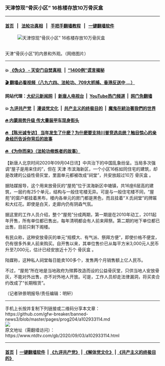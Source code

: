 ### 天津惊现“骨灰小区” 16栋楼存放10万骨灰盒
------------------------

#### [首页](https://github.com/gfw-breaker/banned-news3/blob/master/README.md) &nbsp;&nbsp;|&nbsp;&nbsp; [法轮功真相](https://github.com/begood0513/basic/blob/master/README.md)  &nbsp;&nbsp;|&nbsp;&nbsp; [手把手翻墙教程](https://github.com/gfw-breaker/guides/wiki)  &nbsp;&nbsp;|&nbsp;&nbsp; [一键翻墙软件](https://github.com/gfw-breaker/nogfw/blob/master/README.md)  



<div><div class="featured_image">
 <figure>
  <img alt="天津惊现“骨灰小区” 16栋楼存放10万骨灰盒" src="https://i.ntdtv.com/assets/uploads/2020/09/JQIJXDKJH5DFHDPEXIMRX3ZS3A.jpg"/>
 </figure><br/>
 <span class="caption">
  天津“骨灰小区”的内景和外观。（网络图片）
 </span>
</div>
</div><hr/>

#### 💥 [《伪火》 - 天安门自焚真相 ](http://141.164.51.119:10000/videos/blog/weihuo.html)&nbsp; |&nbsp; [“1400例”谎言揭秘  ](http://141.164.51.119:10000/videos/blog/jiexi1400.html)

#### [ 🎬  翻墙必看视频（八九六四、法轮功、709大抓捕、香港反送中 ...）](https://github.com/gfw-breaker/links/blob/master/banned.md)

#### 网站代理：[大纪元新闻网](http://167.172.10.89:10080/gb/) &nbsp;|&nbsp; [新唐人电视台](http://167.172.10.89:8808/gb/)  &nbsp;|&nbsp; [YouTube热门频道](http://158.247.203.241/youtube.html) &nbsp;|&nbsp; [网门免翻墙](http://158.247.203.241:11000/show.aspx?name=ogHome)

#### 💥 [九评共产党](http://141.164.51.119:10000/videos/res/jiuping/)&nbsp; |&nbsp; [漫谈党文化](http://141.164.51.119:10000/videos/res/mtdwh/)&nbsp; |&nbsp; [共产主义的终极目的](http://141.164.51.119:10000/videos/res/zjmd/)&nbsp; |&nbsp; [魔鬼在統治著我們的世界](http://141.164.51.119:10000/videos/res/TheSpecter/)  

#### [ 🔥  内蒙局势升级 传大量装甲车现身街头](http://141.164.51.119:10000/videos/news/0903.html)

#### [ 🔥  【陈光诚专访】 当年发生了什麽？为什麽要支持川普竞选总统？触目惊心的亲身经历告诉你背后的故事](http://141.164.51.119:10000/videos/news/cgc02.html)

#### [ 🔥  《为你而来》（法轮功修炼者的故事）](http://141.164.51.119:10000/videos/news/ComingForYou.html)

<div><div class="post_content" itemprop="articleBody">
 <p>
  【新唐人北京时间2020年09月04日讯】中共治下的中国乱象纷呈。当局多次强调“屋子是用来住的”，但在
  <ok href="https://www.ntdtv.com/gb/天津.htm">
   天津
  </ok>
  市滨海新区，一个小区16栋如同住宅的建筑，却是改建的公益性骨灰堂，里面单元都被改成“祠堂”，共安放超过10万
  <ok href="https://www.ntdtv.com/gb/骨灰盒.htm">
   骨灰盒
  </ok>
  。
 </p>
 <p>
  据陆媒报导，这个用来放骨灰的“屋苑”位于滨海新区中塘镇，共16座6层高的建筑，一层约有25个单元，结构与一般住宅楼无异。可是与一般住宅楼不同，“屋苑”的窗户都挂着黑布，楼内各单元的房门都是黑色，而且挂着“Ｘ氏祠堂”的牌匾和大红花。即使是白天，走廊内仍有阴森气氛。
 </p>
 <p>
  据这里的工作人员介绍，整个“屋苑”分成两期，第一期是在2010年动工，2011起年开售，所有单位都已售出，每年清明都会有人前来拜祭。第二期的地下单位都已出售，目前只剩下阁楼。
 </p>
 <p>
  有民众称，这种安放骨灰的单元“规模大、有气派、祭拜方便”，即使价格不便宜，仍有很多外来人前来购买。自开售以来，其单位售价已从每平方米3,000元人民币升至7,000元，估计已经安放近十万个
  <ok href="https://www.ntdtv.com/gb/骨灰盒.htm">
   骨灰盒
  </ok>
  。
 </p>
 <p>
  陆媒称，这种私人祠堂每日能卖100多个，发售两个月销售额上亿人民币。
 </p>
 <p>
  不过，“屋苑”所在地是当地政府为殡葬改造而设的公益骨灰堂，只供当地人安放骨灰，不能对外出售，亦不对外地人开放。可是，工作人员却走法律漏洞，将买卖合约改成了“长期租赁”。
 </p>
 <p>
  （记者钟景明报导/责任编辑：明轩）
 </p>
 <div class="single_ad">
 </div>
</div>
</div>
<hr/>
手机上长按并复制下列链接或二维码分享本文章：<br/>
https://github.com/gfw-breaker/banned-news3/blob/master/pages/prog204/a102933114.md <br/>
<a href='https://github.com/gfw-breaker/banned-news3/blob/master/pages/prog204/a102933114.md'><img src='https://github.com/gfw-breaker/banned-news3/blob/master/pages/prog204/a102933114.md.png'/></a> <br/>
原文地址（需翻墙访问）：https://www.ntdtv.com/gb/2020/09/03/a102933114.html


------------------------
#### [首页](https://github.com/gfw-breaker/banned-news3/blob/master/README.md) &nbsp;|&nbsp; [一键翻墙软件](https://github.com/gfw-breaker/nogfw/blob/master/README.md) &nbsp;| [《九评共产党》](https://github.com/gfw-breaker/9ping.md/blob/master/README.md#九评之一评共产党是什么) | [《解体党文化》](https://github.com/gfw-breaker/jtdwh.md/blob/master/README.md) | [《共产主义的终极目的》](https://github.com/gfw-breaker/gczydzjmd.md/blob/master/README.md)


<img src='http://gfw-breaker.win/banned-news3/pages/prog204/a102933114.md' width='0px' height='0px'/>